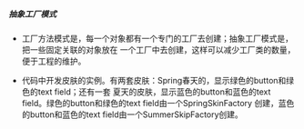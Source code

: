 ##### 抽象工厂模式
* 工厂方法模式是，每一个对象都有一个专门的工厂去创建；抽象工厂模式是，把一些固定关联的对象放在
一个工厂中去创建，这样可以减少工厂类的数量，便于工程的维护。

* 代码中开发皮肤的实例。有两套皮肤：Spring春天的，显示绿色的button和绿色的text field；还有一套
夏天的皮肤，显示蓝色的button和蓝色的text field。绿色的button和绿色的text field由一个SpringSkinFactory
创建，蓝色的button和蓝色的text field由一个SummerSkipFactory创建。